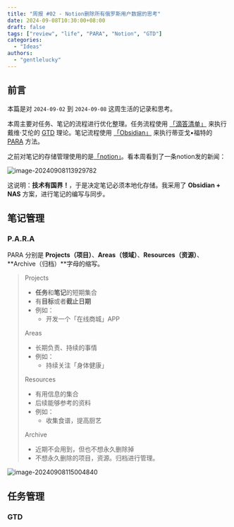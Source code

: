 ```yaml
---
title: "周报 #02 - Notion删除所有俄罗斯用户数据的思考"
date: 2024-09-08T10:30:00+08:00
draft: false
tags: ["review", "life", "PARA", "Notion", "GTD"]
categories: 
  - "Ideas"
authors:
  - "gentlelucky"
---
```


## 前言

本篇是对 `2024-09-02` 到 `2024-09-08` 这周生活的记录和思考。

本周主要对任务、笔记的流程进行优化整理。任务流程使用 [「滴答清单」](https://dida365.com/) 来执行戴维·艾伦的 [GTD](https://zh.wikipedia.org/wiki/%E5%B0%BD%E7%AE%A1%E5%8E%BB%E5%81%9A) 理论。笔记流程使用 [「Obsidian」](https://obsidian.md/) 来执行蒂亚戈•福特的 [PARA](https://www.buildingasecondbrain.com/) 方法。

之前对笔记的存储管理使用的是[「notion」](https://www.notion.so/)。看本周看到了一条notion发的新闻：

![image-20240908113929782](https://image.gentlelucky.com/83030d0b61521-20240908162228857.png)

这说明：**技术有国界！**，于是决定笔记必须本地化存储。我采用了 **Obsidian + NAS** 方案，进行笔记的编写与同步。

## 笔记管理

### P.A.R.A

PARA 分别是 **Projects（项目）**、**Areas（领域）**、**Resources（资源）**、**Archive（归档）**字母的缩写。

> Projects
>
> - **任务**和**笔记**的短期集合
> - 有**目标**或者**截止日期**
> - 例如：
>   - 开发一个「在线商城」APP
>
> Areas
>
> - 长期负责、持续的事情
> - 例如：
>   - 持续关注「身体健康」
>
> Resources
>
> - 有用信息的集合
> - 后续能够参考的资料
> - 例如：
>   - 收集食谱，提高厨艺
>
> Archive
>
> - 近期不会用到，但也不想永久删除掉
> - 不想永久删除的项目，资源。归档进行管理。

![image-20240908115004840](https://image.gentlelucky.com/d39b639020f51-20240908162235057.png)

## 任务管理

### GTD









